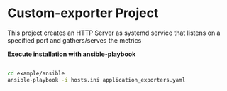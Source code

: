 # Custom-exporter Project

This project creates an HTTP Server as systemd service that listens on a specified port and gathers/serves the metrics 

**Execute installation with ansible-playbook**
```sh

cd example/ansible
ansible-playbook -i hosts.ini application_exporters.yaml
```
